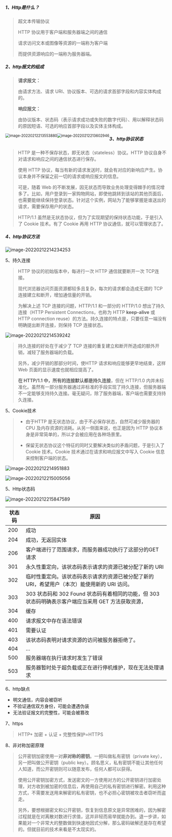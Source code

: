 

##### 1、Http是什么？

> 超文本传输协议
>
> HTTP 协议用于客户端和服务器端之间的通信
>
> 请求访问文本或图像等资源的一端称为客户端
>
> 而提供资源响应的一端称为服务器端。

##### 2、http报文的组成

> **请求报文：**
>
> 由请求方法、请求 URI、协议版本、可选的请求首部字段和内容实体构成的。
>
> **响应报文：**
>
> 由协议版本、状态码（表示请求成功或失败的数字代码）、用以解释状态码的原因短语、可选的响应首部字段以及实体主体构成。

<img src="https://gitee.com/JuntengMa/imgae/raw/master/image/image-20220212213553880.png" alt="image-20220212213553880" style="zoom: 80%; float: left;" />

<img src="https://gitee.com/JuntengMa/imgae/raw/master/image/image-20220212213602946.png" alt="image-20220212213602946" style="zoom: 80%; float: left;" />

##### 3、http协议状态

> HTTP 是一种不保存状态，即无状态（stateless）协议。HTTP 协议自身不对请求和响应之间的通信状态进行保存。
>
> 使用 HTTP 协议，每当有新的请求发送时，就会有对应的新响应产生。协议本身并不保留之前一切的请求或响应报文的信息。
>
> 可是，随着 Web 的不断发展，因无状态而导致业务处理变得棘手的情况增多了。比如，用户登录到一家购物网站，即使他跳转到该站的其他页面后，也需要能继续保持登录状态。针对这个实例，网站为了能够掌握是谁送出的请求，需要保存用户的状态。
>
> HTTP/1.1 虽然是无状态协议，但为了实现期望的保持状态功能，于是引入了 Cookie 技术。有了 Cookie 再用 HTTP 协议通信，就可以管理状态了。

##### 4、http协议方法

![image-20220212214234253](https://gitee.com/JuntengMa/imgae/raw/master/image/image-20220212214234253.png)

5、持久连接

> HTTP 协议的初始版本中，每进行一次 HTTP 通信就要断开一次 TCP连接。
>
> 现代浏览器访问页面资源都较多且复杂，每次的请求都会造成无谓的 TCP 连接建立和断开，增加通信量的开销。
>
> 为解决上述 TCP 连接的问题，HTTP/1.1 和一部分的 HTTP/1.0 想出了持久连接（HTTP Persistent Connections，也称为 HTTP **keep-alive** 或HTTP connection reuse）的方法。持久连接的特点是，只要任意一端没有明确提出断开连接，则保持 TCP 连接状态。

![image-20220212214539242](https://gitee.com/JuntengMa/imgae/raw/master/image/image-20220212214539242.png)

> 持久连接的好处在于减少了 TCP 连接的重复建立和断开所造成的额外开销，减轻了服务器端的负载。
>
> 另外，减少开销的那部分时间，使HTTP 请求和响应能够更早地结束，这样 Web 页面的显示速度也就相应提高了。
>
> **在 HTTP/1.1 中，所有的连接默认都是持久连接**，但在 HTTP/1.0 内并未标准化。虽然有一部分服务器通过非标准的手段实现了持久连接，但服务器端不一定能够支持持久连接。毫无疑问，除了服务器端，客户端也需要支持持久连接。

5、Cookie技术

> - 由于HTTP 是无状态协议，由于不必保存状态，自然可减少服务器的 CPU 及内存资源的消耗。从另一侧面来说，也正是因为 HTTP 协议本身是非常简单的，所以才会被应用在各种场景里。
>
> - 保留无状态协议这个特征的同时又要解决类似的矛盾问题，于是引入了 Cookie 技术。Cookie 技术通过在请求和响应报文中写入 Cookie 信息来控制客户端的状态。

![image-20220212214951883](https://gitee.com/JuntengMa/imgae/raw/master/image/image-20220212214951883.png)

![image-20220212215005056](https://gitee.com/JuntengMa/imgae/raw/master/image/image-20220212215005056.png)

5、Http状态码

![image-20220212215847589](https://gitee.com/JuntengMa/imgae/raw/master/image/image-20220212215847589.png)

| 状态码 | 原因                                                         |
| ------ | ------------------------------------------------------------ |
| 200    | 成功                                                         |
| 204    | 成功，无返回实体                                             |
| 206    | 客户端进行了范围请求，而服务器成功执行了这部分的GET 请求     |
| 301    | 永久性重定向，该状态码表示请求的资源已被分配了新的 URI       |
| 302    | 临时性重定向。该状态码表示请求的资源已被分配了新的 URI，希望用户（本次）能使用新的 URI 访问。 |
| 303    | 303 状态码和 302 Found 状态码有着相同的功能，但 303 状态码明确表示客户端应当采用 GET 方法获取资源， |
| 304    | 缓存                                                         |
| 400    | 请求报文中存在语法错误                                       |
| 401    | 需要认证                                                     |
| 403    | 该状态码表明对请求资源的访问被服务器拒绝了。                 |
| 404    | …                                                            |
| 500    | 服务器端在执行请求时发生了错误                               |
| 503    | 服务器暂时处于超负载或正在进行停机维护，现在无法处理请求     |

6、http缺点

- 明文通信，内容会被窃听
- 不验证通信双方身份，可能会遭遇伪装
- 无法验证报文的完整性，可能会被篡改

7、https

> HTTP+ 加密 + 认证 + 完整性保护=HTTPS

8、非对称加密原理

> 公开密钥加密使用一对**非对称的密钥**。一把叫做私有密钥（private key），另一把叫做公开密钥（public key）。顾名思义，私有密钥不能让其他任何人知道，而公开密钥则可以随意发布，任何人都可以获得。
>
> 使用公开密钥加密方式，发送密文的一方使用对方的公开密钥进行加密处理，对方收到被加密的信息后，再使用自己的私有密钥进行解密。利用这种方式，不需要发送用来解密的私有密钥，也不必担心密钥被攻击者窃听而盗走。
>
> 另外，要想根据密文和公开密钥，恢复到信息原文是异常困难的，因为解密过程就是在对离散对数进行求值，这并非轻而易举就能办到。退一步讲，如果能对一个非常大的整数做到快速地因式分解，那么密码破解还是存在希望的。但就目前的技术来看是不太现实的。


